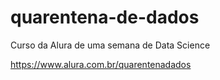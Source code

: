 # quarentena-de-dados
Curso da Alura de uma semana de Data Science

https://www.alura.com.br/quarentenadados
